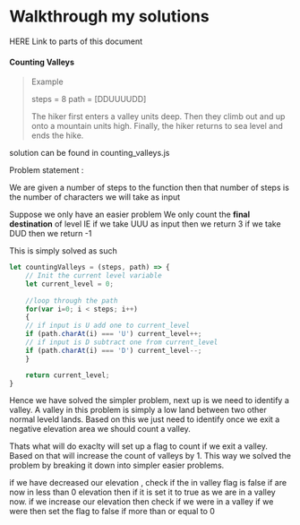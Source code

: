 # Walkthrough my solutions 

HERE Link to parts of this document 

#### Counting Valleys

> Example
> 
> steps = 8 path = [DDUUUUDD]
> 
> 
> The hiker first enters a valley units deep.
> Then they climb out and up onto a mountain units high.
> Finally, the hiker returns to sea level and ends the hike.

solution can be found in counting_valleys.js

Problem statement :

We are given a number of steps to the function then that number of steps 
is the number of characters we will take as input

Suppose we only have an easier problem
We only count the **final** **destination** of level IE if we take UUU as input
then we return 3 if we take DUD then we return -1

This is simply solved as such 

```js
let countingValleys = (steps, path) => {
	// Init the current level variable
	let current_level = 0;
	
	//loop through the path
	for(var i=0; i < steps; i++)
	{
	// if input is U add one to current_level
	if (path.charAt(i) === 'U') current_level++;
	// if input is D subtract one from current_level
	if (path.charAt(i) === 'D') current_level--;
	}

	return current_level;
}
```

Hence we have solved the simpler problem, next up is we need to identify
a valley.
A valley in this problem is simply a low land between two other normal 
leveld lands. Based on this we just need to identify once we exit a 
negative elevation area we should count a valley.

Thats what will do exaclty will set up a flag to count if we exit a 
valley. Based on that will increase the count of valleys by 1.
This way we solved the problem by breaking it down into simpler easier
problems.

if we have decreased our elevation , check if the in valley
flag is false if are now in less than 0 elevation then if it is set it 
to true as we are in a valley now. if we increase our elevation then 
check if we were in a valley if we were then set the flag to false if 
more than or equal to 0
